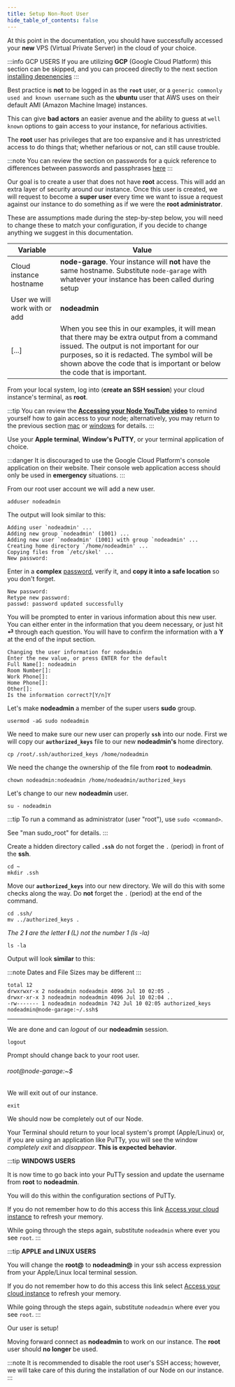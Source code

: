 ```yaml
---
title: Setup Non-Root User
hide_table_of_contents: false
---
```


<head>
  <title>Setup Node Non-Root User</title>
  <meta
    name="description"
    content="This document will help to create a non-root user to access our Node with instead of the default user."
  />
</head>

At this point in the documentation, you should have successfully accessed your **new** VPS (Virtual Private Server) in the cloud of your choice.

:::info GCP USERS
If you are utilizing **GCP** (Google Cloud Platform) this section can be skipped, and you can proceed directly to the next section [installing depenencies](dependencies)
:::

Best practice is **not** to be logged in as the **`root`** user, or a `generic commonly used and known username` such as the **ubuntu** user that AWS uses on their default AMI (Amazon Machine Image) instances.

This can give **bad actors** an easier avenue and the ability to guess at `well known` options to gain access to your instance, for nefarious activities.

The **root** user has privileges that are too expansive and it has unrestricted access to do things that; whether nefarious or not, can still cause trouble.

:::note
You can review the section on passwords for a quick reference to differences between passwords and passphrases [here](../password)
:::

Our goal is to create a user that does not have **root** access. This will add an extra layer of security around our instance. Once this user is created, we will request to become a **super user** every time we want to issue a request against our instance to do something as if we were the **root administrator**.

These are assumptions made during the step-by-step below, you will need to change these to match your configuration, if you decide to change anything we suggest in this documentation.

| Variable |	Value |
| -------- | ------ |
| Cloud instance hostname |	**node-garage**. Your instance will **not** have the same hostname. Substitute `node-garage` with whatever your instance has been called during setup |
| User we will work with or add |	**nodeadmin** |
| [...] | When you see this in our examples, it will mean that there may be extra output from a command issued. The output is not important for our purposes, so it is redacted. The symbol will be shown above the code that is important or below the code that is important. |


From your local system, log into (**create an SSH session**) your cloud instance's terminal, as **root**. 

:::tip 
You can review the **[Accessing your Node YouTube video](https://www.youtube.com/embed/7lhiuFtrOzU)** to remind yourself how to gain access to your node; alternatively, you may return to the previous section [mac](../accessMac) or [windows](../accessWin) for details.
:::

Use your **Apple terminal**, **Window's PuTTY**, or your terminal application of choice.

:::danger
It is discouraged to use the Google Cloud Platform's console application on their website. Their console web application access should only be used in **emergency** situations.
:::

From our root user account we will add a new user.
```
adduser nodeadmin
```
The output will look similar to this:
```
Adding user `nodeadmin' ...
Adding new group `nodeadmin' (1001) ...
Adding new user `nodeadmin' (1001) with group `nodeadmin' ...
Creating home directory `/home/nodeadmin' ...
Copying files from `/etc/skel' ...
New password:
```

Enter in a **complex** [password](../password), verify it, and **copy it into a safe location** so you don't forget.

```
New password:
Retype new password:
passwd: password updated successfully
```

You will be prompted to enter in various information about this new user. You can either enter in the information that you deem necessary, or just hit **⏎** through each question. You will have to confirm the information with a **Y** at the end of the input section.

```
Changing the user information for nodeadmin
Enter the new value, or press ENTER for the default
Full Name[]: nodeadmin
Room Number[]:
Work Phone[]:
Home Phone[]:
Other[]:
Is the information correct?[Y/n]Y
```

Let's make **nodeadmin** a member of the super users **sudo** group.

```
usermod -aG sudo nodeadmin
```

We need to make sure our new user can properly **`ssh`** into our node. First we will copy our **`authorized_keys`** file to our new **nodeadmin's** home directory.

```
cp /root/.ssh/authorized_keys /home/nodeadmin
```

We need the change the ownership of the file from **root** to **nodeadmin**.

```
chown nodeadmin:nodeadmin /home/nodeadmin/authorized_keys
```

Let's change to our new **nodeadmin** user.

```
su - nodeadmin
```

:::tip
To run a command as administrator (user "root"), use `sudo <command>`.

See "man sudo_root" for details.
:::

Create a hidden directory called **`.ssh`** do not forget the `.` (period) in front of the **ssh**.

```
cd ~
mkdir .ssh
```

Move our **`authorized_keys`** into our new directory. We will do this with some checks along the way.  Do **not** forget the `.` (period) at the end of the command.

```
cd .ssh/
mv ../authorized_keys .
```
*The 2 **l** are the letter **l** (L) not the number 1 (ls -la)*
```
ls -la
```
Output will look **similar** to this:

:::note
Dates and File Sizes may be different
:::

```
total 12
drwxrwxr-x 2 nodeadmin nodeadmin 4096 Jul 10 02:05 .
drwxr-xr-x 3 nodeadmin nodeadmin 4096 Jul 10 02:04 ..
-rw------- 1 nodeadmin nodeadmin 742 Jul 10 02:05 authorized_keys
nodeadmin@node-garage:~/.ssh$
```

---
We are done and can *logout* of our **nodeadmin** session.

```
logout
```

Prompt should change back to your root user.

###### root@node-garage:~$

We will exit out of our instance.

```
exit
```

We should now be completely out of our Node. 

Your Terminal should return to your local system's prompt (Apple/Linux) or, if you are using an application like PuTTy, you will see the window *completely exit* and *disappear*. **This is expected behavior**.

:::tip
**WINDOWS USERS**

It is now time to go back into your PuTTy session and update the username from **root** to **nodeadmin**.

You will do this within the configuration sections of PuTTy.

If you do not remember how to do this access this link [Access your cloud instance](../accessWin) to refresh your memory.  

While going through the steps again, substitute `nodeadmin` where ever you see `root`.
:::

:::tip
**APPLE and LINUX USERS**

You will change the **root@** to **nodeadmin@** in your ssh access expression from your Apple/Linux local terminal session.

If you do not remember how to do this access this link select [Access your cloud instance](../accessMac) to refresh your memory.

While going through the steps again, substitute `nodeadmin` where ever you see `root`.
:::

Our user is setup! 

Moving forward connect as **nodeadmin** to work on our instance. The **root** user should **no longer** be used.

:::note
It is recommended to disable the root user's SSH access; however, we will take care of this during the installation of our Node on our instance.
:::
